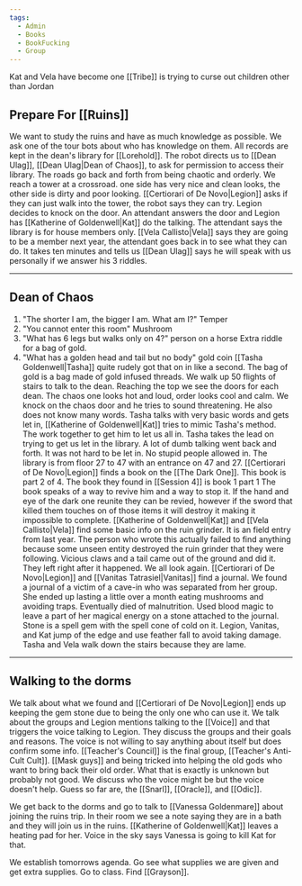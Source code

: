 ```yaml
---
tags:
  - Admin
  - Books
  - BookFucking
  - Group
---
```

Kat and Vela have become one
[[Tribe]] is trying to curse out children other than Jordan
## Prepare For [[Ruins]]
We want to study the ruins and have as much knowledge as possible. We ask one of the tour bots about who has knowledge on them. All records are kept in the dean's library for [[Lorehold]]. The robot directs us to [[Dean Ulag]], [[Dean Ulag|Dean of Chaos]], to ask for permission to access their library. 
The roads go back and forth from being chaotic and orderly. 
We reach a  tower at a crossroad. one side has very nice and clean looks, the other side is dirty and poor looking. [[Certiorari of De Novo|Legion]] asks if they can just walk into the tower, the robot says they can try. Legion decides to knock on the door. An attendant answers the door and Legion has [[Katherine of Goldenwell|Kat]] do the talking. The attendant says the library is for house members only. [[Vela Callisto|Vela]] says they are going to be a member next year, the attendant goes back in to see what they can do. It takes ten minutes and tells us [[Dean Ulag]] says he will speak with us personally if we answer his 3 riddles. 

---
## Dean of Chaos
1. "The shorter I am, the bigger I am. What am I?" Temper
2. "You cannot enter this room" Mushroom
3. "What has 6 legs but walks only on 4?" person on a horse
Extra riddle for a bag of gold.
1. "What has a golden head and tail but no body" gold coin
[[Tasha Goldenwell|Tasha]] quite rudely got that on in like a second. The bag of gold is a bag made of gold infused threads. We walk up 50 flights of stairs to talk to the dean. Reaching the top we see the doors for each dean. The chaos one looks hot and loud, order looks cool and calm. We knock on the chaos door and he tries to sound threatening. He also does not know many words. Tasha talks with very basic words and gets let in, [[Katherine of Goldenwell|Kat]] tries to mimic Tasha's method. The work together to get him to let us all in.
Tasha takes the lead on trying to get us let in the library. A lot of dumb talking went back and forth. It was not hard to be let in. No stupid people allowed in. The library is from floor 27 to 47 with an entrance on 47 and 27.
[[Certiorari of De Novo|Legion]] finds a book on the [[The Dark One]]. This book is part 2 of 4. The book they found in [[Session 4]] is book 1 part 1
The book speaks of a way to revive him and a way to stop it. If the hand and eye of the dark one reunite they can be revied, however if the sword that killed them touches on of those items it will destroy it making it impossible to complete.
[[Katherine of Goldenwell|Kat]] and [[Vela Callisto|Vela]] find some basic info on the ruin grinder. 
It is an field entry from last year. The person who wrote this actually failed to find anything because some unseen entity destroyed the ruin grinder that they were following. Vicious claws and a tail came out of the ground and did it. They left right after it happened.
We all look again. [[Certiorari of De Novo|Legion]] and [[Vanitas Tatrasiel|Vanitas]] find a journal. 
We found a journal of a victim of a cave-in who was separated from her group. She ended up lasting a little over a month eating mushrooms and avoiding traps. Eventually died of malnutrition. Used blood magic to leave a part of her magical energy on a stone attached to the journal. Stone is a spell gem with the spell cone of cold on it.
Legion, Vanitas, and Kat jump of the edge and use feather fall to avoid taking damage. Tasha and Vela walk down the stairs because they are lame.

---
## Walking to the dorms
We talk about what we found and [[Certiorari of De Novo|Legion]] ends up keeping the gem stone due to being the only one who can use it.
We talk about the groups and Legion mentions talking to the [[Voice]] and that triggers the voice talking to Legion. They discuss the groups and their goals and reasons. The voice is not willing to say anything about itself but does confirm some info. [[Teacher's Council]] is the final group, [[Teacher's Anti-Cult Cult]]. [[Mask guys]] and being tricked into helping the old gods who want to bring back their old order. What that is exactly is unknown but probably not good. We discuss who the voice might be but the voice doesn't help. Guess so far are, the [[Snarl]], [[Oracle]], and [[Odic]].

We get back to the dorms and go to talk to [[Vanessa Goldenmare]] about joining the ruins trip. In their room we see a note saying they are in a bath and they will join us in the ruins. [[Katherine of Goldenwell|Kat]] leaves a heating pad for her. Voice in the sky says Vanessa is going to kill Kat for that.

We establish tomorrows agenda.
Go see what supplies we are given and get extra supplies. Go to class. Find [[Grayson]].